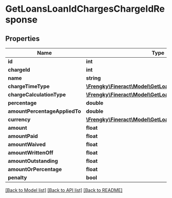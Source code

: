 # GetLoansLoanIdChargesChargeIdResponse

## Properties
Name | Type | Description | Notes
------------ | ------------- | ------------- | -------------
**id** | **int** |  | [optional] 
**chargeId** | **int** |  | [optional] 
**name** | **string** |  | [optional] 
**chargeTimeType** | [**\Frengky\Fineract\Model\GetLoanChargeTimeType**](GetLoanChargeTimeType.md) |  | [optional] 
**chargeCalculationType** | [**\Frengky\Fineract\Model\GetLoanChargeCalculationType**](GetLoanChargeCalculationType.md) |  | [optional] 
**percentage** | **double** |  | [optional] 
**amountPercentageAppliedTo** | **double** |  | [optional] 
**currency** | [**\Frengky\Fineract\Model\GetLoanChargeCurrency**](GetLoanChargeCurrency.md) |  | [optional] 
**amount** | **float** |  | [optional] 
**amountPaid** | **float** |  | [optional] 
**amountWaived** | **float** |  | [optional] 
**amountWrittenOff** | **float** |  | [optional] 
**amountOutstanding** | **float** |  | [optional] 
**amountOrPercentage** | **float** |  | [optional] 
**penalty** | **bool** |  | [optional] 

[[Back to Model list]](../../README.md#documentation-for-models) [[Back to API list]](../../README.md#documentation-for-api-endpoints) [[Back to README]](../../README.md)


